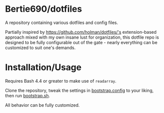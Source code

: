 # Bertie690/dotfiles

A repository containing various dotfiles and config files.

Partially inspired by https://github.com/holman/dotfiles/'s extension-based approach mixed with my own insane lust for organization, this dotfile repo is designed to be fully configurable out of the gate - nearly everything can be customized to suit one's demands.

# Installation/Usage

Requires Bash 4.4 or greater to make use of `readarray`.

Clone the repository, tweak the settings in [bootstrap.config](./scripts/bootstrap.config) to your liking, then run [bootstrap.sh](./scripts/bootstrap.sh).

All behavior can be fully customized.